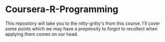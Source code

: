 # Coursera-R-Programming
This repository will take you to the nitty-gritty's from this course. I'll cover some points which we may have a propensity to forgot to recollect when applying them comes on our head. 

